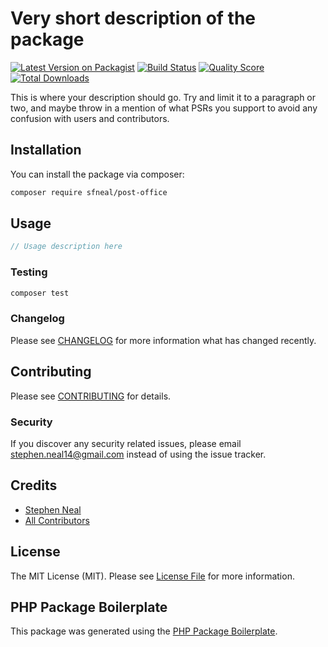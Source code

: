 # Very short description of the package

[![Latest Version on Packagist](https://img.shields.io/packagist/v/sfneal/post-office.svg?style=flat-square)](https://packagist.org/packages/sfneal/post-office)
[![Build Status](https://img.shields.io/travis/sfneal/post-office/master.svg?style=flat-square)](https://travis-ci.org/sfneal/post-office)
[![Quality Score](https://img.shields.io/scrutinizer/g/sfneal/post-office.svg?style=flat-square)](https://scrutinizer-ci.com/g/sfneal/post-office)
[![Total Downloads](https://img.shields.io/packagist/dt/sfneal/post-office.svg?style=flat-square)](https://packagist.org/packages/sfneal/post-office)

This is where your description should go. Try and limit it to a paragraph or two, and maybe throw in a mention of what PSRs you support to avoid any confusion with users and contributors.

## Installation

You can install the package via composer:

```bash
composer require sfneal/post-office
```

## Usage

``` php
// Usage description here
```

### Testing

``` bash
composer test
```

### Changelog

Please see [CHANGELOG](CHANGELOG.md) for more information what has changed recently.

## Contributing

Please see [CONTRIBUTING](CONTRIBUTING.md) for details.

### Security

If you discover any security related issues, please email stephen.neal14@gmail.com instead of using the issue tracker.

## Credits

- [Stephen Neal](https://github.com/sfneal)
- [All Contributors](../../contributors)

## License

The MIT License (MIT). Please see [License File](LICENSE.md) for more information.

## PHP Package Boilerplate

This package was generated using the [PHP Package Boilerplate](https://laravelpackageboilerplate.com).
